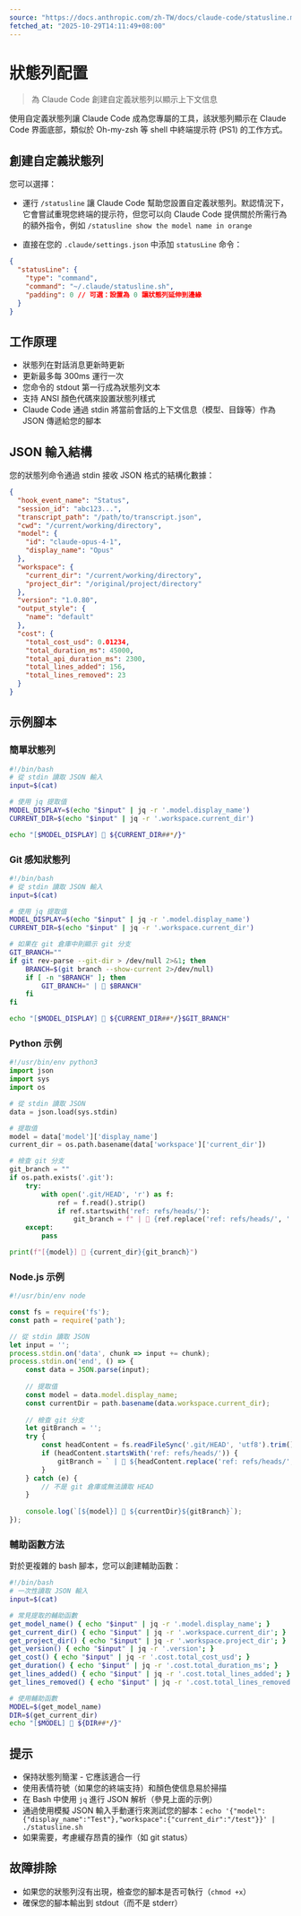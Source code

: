 ```yaml
---
source: "https://docs.anthropic.com/zh-TW/docs/claude-code/statusline.md"
fetched_at: "2025-10-29T14:11:49+08:00"
---
```


# 狀態列配置

> 為 Claude Code 創建自定義狀態列以顯示上下文信息

使用自定義狀態列讓 Claude Code 成為您專屬的工具，該狀態列顯示在 Claude Code 界面底部，類似於 Oh-my-zsh 等 shell 中終端提示符 (PS1) 的工作方式。

## 創建自定義狀態列

您可以選擇：

* 運行 `/statusline` 讓 Claude Code 幫助您設置自定義狀態列。默認情況下，它會嘗試重現您終端的提示符，但您可以向 Claude Code 提供關於所需行為的額外指令，例如 `/statusline show the model name in orange`

* 直接在您的 `.claude/settings.json` 中添加 `statusLine` 命令：

```json  theme={null}
{
  "statusLine": {
    "type": "command",
    "command": "~/.claude/statusline.sh",
    "padding": 0 // 可選：設置為 0 讓狀態列延伸到邊緣
  }
}
```

## 工作原理

* 狀態列在對話消息更新時更新
* 更新最多每 300ms 運行一次
* 您命令的 stdout 第一行成為狀態列文本
* 支持 ANSI 顏色代碼來設置狀態列樣式
* Claude Code 通過 stdin 將當前會話的上下文信息（模型、目錄等）作為 JSON 傳遞給您的腳本

## JSON 輸入結構

您的狀態列命令通過 stdin 接收 JSON 格式的結構化數據：

```json  theme={null}
{
  "hook_event_name": "Status",
  "session_id": "abc123...",
  "transcript_path": "/path/to/transcript.json",
  "cwd": "/current/working/directory",
  "model": {
    "id": "claude-opus-4-1",
    "display_name": "Opus"
  },
  "workspace": {
    "current_dir": "/current/working/directory",
    "project_dir": "/original/project/directory"
  },
  "version": "1.0.80",
  "output_style": {
    "name": "default"
  },
  "cost": {
    "total_cost_usd": 0.01234,
    "total_duration_ms": 45000,
    "total_api_duration_ms": 2300,
    "total_lines_added": 156,
    "total_lines_removed": 23
  }
}
```

## 示例腳本

### 簡單狀態列

```bash  theme={null}
#!/bin/bash
# 從 stdin 讀取 JSON 輸入
input=$(cat)

# 使用 jq 提取值
MODEL_DISPLAY=$(echo "$input" | jq -r '.model.display_name')
CURRENT_DIR=$(echo "$input" | jq -r '.workspace.current_dir')

echo "[$MODEL_DISPLAY] 📁 ${CURRENT_DIR##*/}"
```

### Git 感知狀態列

```bash  theme={null}
#!/bin/bash
# 從 stdin 讀取 JSON 輸入
input=$(cat)

# 使用 jq 提取值
MODEL_DISPLAY=$(echo "$input" | jq -r '.model.display_name')
CURRENT_DIR=$(echo "$input" | jq -r '.workspace.current_dir')

# 如果在 git 倉庫中則顯示 git 分支
GIT_BRANCH=""
if git rev-parse --git-dir > /dev/null 2>&1; then
    BRANCH=$(git branch --show-current 2>/dev/null)
    if [ -n "$BRANCH" ]; then
        GIT_BRANCH=" | 🌿 $BRANCH"
    fi
fi

echo "[$MODEL_DISPLAY] 📁 ${CURRENT_DIR##*/}$GIT_BRANCH"
```

### Python 示例

```python  theme={null}
#!/usr/bin/env python3
import json
import sys
import os

# 從 stdin 讀取 JSON
data = json.load(sys.stdin)

# 提取值
model = data['model']['display_name']
current_dir = os.path.basename(data['workspace']['current_dir'])

# 檢查 git 分支
git_branch = ""
if os.path.exists('.git'):
    try:
        with open('.git/HEAD', 'r') as f:
            ref = f.read().strip()
            if ref.startswith('ref: refs/heads/'):
                git_branch = f" | 🌿 {ref.replace('ref: refs/heads/', '')}"
    except:
        pass

print(f"[{model}] 📁 {current_dir}{git_branch}")
```

### Node.js 示例

```javascript  theme={null}
#!/usr/bin/env node

const fs = require('fs');
const path = require('path');

// 從 stdin 讀取 JSON
let input = '';
process.stdin.on('data', chunk => input += chunk);
process.stdin.on('end', () => {
    const data = JSON.parse(input);
    
    // 提取值
    const model = data.model.display_name;
    const currentDir = path.basename(data.workspace.current_dir);
    
    // 檢查 git 分支
    let gitBranch = '';
    try {
        const headContent = fs.readFileSync('.git/HEAD', 'utf8').trim();
        if (headContent.startsWith('ref: refs/heads/')) {
            gitBranch = ` | 🌿 ${headContent.replace('ref: refs/heads/', '')}`;
        }
    } catch (e) {
        // 不是 git 倉庫或無法讀取 HEAD
    }
    
    console.log(`[${model}] 📁 ${currentDir}${gitBranch}`);
});
```

### 輔助函數方法

對於更複雜的 bash 腳本，您可以創建輔助函數：

```bash  theme={null}
#!/bin/bash
# 一次性讀取 JSON 輸入
input=$(cat)

# 常見提取的輔助函數
get_model_name() { echo "$input" | jq -r '.model.display_name'; }
get_current_dir() { echo "$input" | jq -r '.workspace.current_dir'; }
get_project_dir() { echo "$input" | jq -r '.workspace.project_dir'; }
get_version() { echo "$input" | jq -r '.version'; }
get_cost() { echo "$input" | jq -r '.cost.total_cost_usd'; }
get_duration() { echo "$input" | jq -r '.cost.total_duration_ms'; }
get_lines_added() { echo "$input" | jq -r '.cost.total_lines_added'; }
get_lines_removed() { echo "$input" | jq -r '.cost.total_lines_removed'; }

# 使用輔助函數
MODEL=$(get_model_name)
DIR=$(get_current_dir)
echo "[$MODEL] 📁 ${DIR##*/}"
```

## 提示

* 保持狀態列簡潔 - 它應該適合一行
* 使用表情符號（如果您的終端支持）和顏色使信息易於掃描
* 在 Bash 中使用 `jq` 進行 JSON 解析（參見上面的示例）
* 通過使用模擬 JSON 輸入手動運行來測試您的腳本：`echo '{"model":{"display_name":"Test"},"workspace":{"current_dir":"/test"}}' | ./statusline.sh`
* 如果需要，考慮緩存昂貴的操作（如 git status）

## 故障排除

* 如果您的狀態列沒有出現，檢查您的腳本是否可執行（`chmod +x`）
* 確保您的腳本輸出到 stdout（而不是 stderr）

